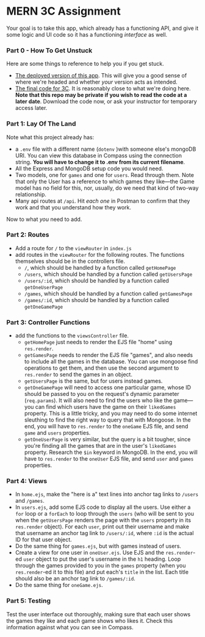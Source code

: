 # MERN 3C Assignment

Your goal is to take this app, which already has a functioning API, and give it some logic and UI code so it has a functioning _interface_ as well.

### Part 0 - How To Get Unstuck

Here are some things to reference to help you if you get stuck.

- [The deployed version of this app](https://mern-3e-3c-solution-33aea09312df.herokuapp.com/). This will give you a good sense of where we're headed and whether _your_ version acts as intended.
- [The final code for 3C](https://github.com/abbreviatedman/mern-3c-assignment-solution). It is reasonably close to what we're doing here. **Note that this repo may be private if you wish to read the code at a later date**. Download the code now, or ask your instructor for temporary access later.

### Part 1: Lay Of The Land

Note what this project already has:

- a `.env` file with a different name (`dotenv`  )with someone else's mongoDB URI. You can view this database in Compass using the connection string. **You will have to change it to .env from its current filename**.
- All the Express and MongoDB setup code you would need.
- Two models, one for `games` and one for `users`. Read through them. Note that only the User has a reference to which games they like—the Game model has no field for this, nor, usually, do we need that kind of two-way relationship.
- Many api routes at `/api`. Hit _each one_ in Postman to confirm that they work and that you understand how they work.

Now to what _you_ need to add.

### Part 2: Routes

- Add a route for `/` to the `viewRouter` in `index.js`
- add routes in the `viewRouter` for the following routes. The functions themselves should be in the controllers file.
  - `/`, which should be handled by a function called `getHomePage`
  - `/users`, which should be handled by a function called `getUsersPage`
  - `/users/:id`, which should be handled by a function called `getOneUserPage`
  - `/games`, which should be handled by a function called `getGamesPage`
  - `/games/:id`, which should be handled by a function called `getOneGamePage`

### Part 3: Controller Functions

- add the functions to the `viewsController` file.
  - `getHomePage` just needs to render the EJS file "home" using `res.render`.
  - `getGamesPage` needs to render the EJS file "games", and also needs to include all the games in the database. You can use mongoose find operations to get them, and then use the second argument to `res.render` to send the games in an object.
  - `getUsersPage` is the same, but for users instead games.
  - `getOneGamePage` will need to access one particular game, whose ID should be passed to you on the request's dynamic parameter (`req.params`). It will also need to find the users who like the game—you can find which users have the game on their `likedGames` property. This is a little tricky, and you may need to do some internet sleuthing to find the right way to query that with Mongoose. In the end, you will have to `res.render` to the `oneGame` EJS file, and send `game` and `users` properties.
  - `getOneUserPage` is very similar, but the query is a bit tougher, since you're finding all the games that are in the user's `likedGames` property. Research the `$in` keyword in MongoDB. In the end, you will have to `res.render` to the `oneUser` EJS file, and send `user` and `games` properties.

### Part 4: Views

- In `home.ejs`, make the "here is a" text lines into anchor tag links to `/users` and `/games`.
- In `users.ejs`, add some EJS code to display all the users. Use either a `for` loop or a `forEach` to loop through the `users` (who will be sent to you when the `getUsersPage` renders the page with the `users` property in its `res.render` object). For each `user`, print out their username and make that username an anchor tag link to `/users/:id`, where `:id` is the actual ID for that user object.
- Do the same thing for `games.ejs`, but with games instead of users.
- Create a view for one user in `oneUser.ejs`. Use EJS and the `res.render`-ed `user` object to put the user's username in the `h1` heading. Loop through the games provided to you in the `games` property (when you `res.render`-ed it to this file) and put each's `title` in the list. Each title should also be an anchor tag link to `/games/:id`.
- Do the same thing for `oneGame.ejs`.

### Part 5: Testing

Test the user interface out thoroughly, making sure that each user shows the games they like and each game shows who likes it. Check this information against what you can see in Compass.
